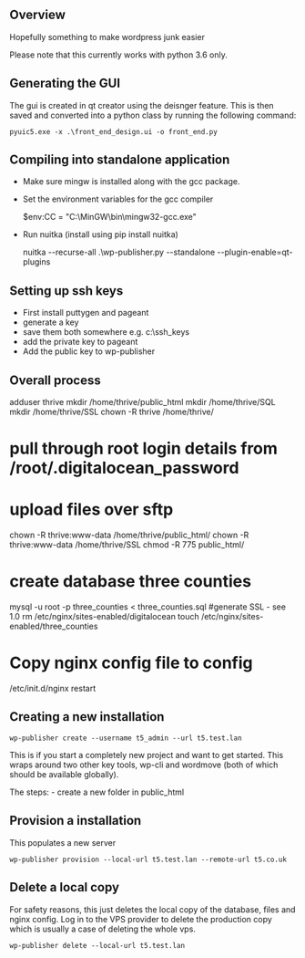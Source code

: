 Overview
--------

Hopefully something to make wordpress junk easier

Please note that this currently works with python 3.6 only.

Generating the GUI
------------------

The gui is created in qt creator using the deisnger feature. This is then saved and converted into a
python class by running the following command:

    pyuic5.exe -x .\front_end_design.ui -o front_end.py

Compiling into standalone application
--------------------------------------

* Make sure mingw is installed along with the gcc package.
* Set the environment variables for the gcc compiler

    $env:CC = "C:\MinGW\bin\mingw32-gcc.exe"

* Run nuitka (install using pip install nuitka)

    nuitka --recurse-all .\wp-publisher.py --standalone --plugin-enable=qt-plugins

Setting up ssh keys
-------------------

* First install puttygen and pageant
* generate a key
* save them both somewhere e.g. c:\ssh_keys
* add the private key to pageant
* Add the public key to wp-publisher

Overall process
---------------

adduser thrive
mkdir /home/thrive/public_html
mkdir /home/thrive/SQL
mkdir /home/thrive/SSL
chown -R thrive /home/thrive/
# pull through root login details from /root/.digitalocean_password
# upload files over sftp
chown -R thrive:www-data /home/thrive/public_html/
chown -R thrive:www-data /home/thrive/SSL
chmod -R 775 public_html/
# create database three counties
mysql -u root -p three_counties < three_counties.sql
#generate SSL - see 1.0
rm /etc/nginx/sites-enabled/digitalocean
touch /etc/nginx/sites-enabled/three_counties
# Copy nginx config file to config
/etc/init.d/nginx restart

Creating a new installation
---------------------------

	wp-publisher create --username t5_admin --url t5.test.lan

This is if you start a completely new project and want to get started. This wraps around two other key tools, wp-cli and wordmove (both of which should be available globally).

The steps:
	- create a new folder in public_html 


Provision a installation
------------------------

This populates a new server 

	wp-publisher provision --local-url t5.test.lan --remote-url t5.co.uk


Delete a local copy
-------------------

For safety reasons, this just deletes the local copy of the database, files and nginx config. Log in to the VPS provider to delete the production copy which is usually a case of deleting the whole vps.

	wp-publisher delete --local-url t5.test.lan
